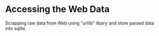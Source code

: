 # Accessing the Web Data


Scrapping raw data from Web using "urllib" libary and store parsed data into sqlite.
